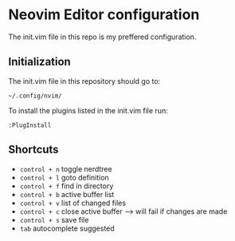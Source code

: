 # Neovim Editor configuration

The init.vim file in this repo is my preffered configuration.

## Initialization

The init.vim file in this repository should go to:
```
~/.config/nvim/
```
To install the plugins listed in the init.vim file run:
```
:PlugInstall
```

## Shortcuts

- `control + n` toggle nerdtree
- `control + l` goto definition
- `control + f` find in directory
- `control + b` active buffer list
- `control + v` list of changed files
- `control + c` close active buffer --> will fail if changes are made
- `control + s` save file 
- `tab`         autocomplete suggested


